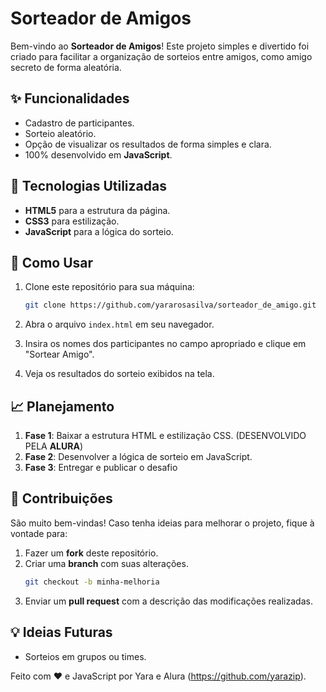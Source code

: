 # Sorteador de Amigos

Bem-vindo ao **Sorteador de Amigos**! Este projeto simples e divertido foi criado para facilitar a organização de sorteios entre amigos, como amigo secreto de forma aleatória.

## ✨ Funcionalidades

- Cadastro de participantes.
- Sorteio aleatório.
- Opção de visualizar os resultados de forma simples e clara.
- 100% desenvolvido em **JavaScript**.

## 🌱 Tecnologias Utilizadas

- **HTML5** para a estrutura da página.
- **CSS3** para estilização.
- **JavaScript** para a lógica do sorteio.

## 🔧 Como Usar

1. Clone este repositório para sua máquina:
   ```bash
   git clone https://github.com/yararosasilva/sorteador_de_amigo.git
   ```

2. Abra o arquivo `index.html` em seu navegador.

3. Insira os nomes dos participantes no campo apropriado e clique em "Sortear Amigo".

4. Veja os resultados do sorteio exibidos na tela.

## 📈 Planejamento

1. **Fase 1**: Baixar a estrutura HTML e estilização CSS. (DESENVOLVIDO PELA **ALURA**)
2. **Fase 2**: Desenvolver a lógica de sorteio em JavaScript.
3. **Fase 3**: Entregar e publicar o desafio

## 🎁 Contribuições

São muito bem-vindas! Caso tenha ideias para melhorar o projeto, fique à vontade para:

1. Fazer um **fork** deste repositório.
2. Criar uma **branch** com suas alterações.
   ```bash
   git checkout -b minha-melhoria
   ```
3. Enviar um **pull request** com a descrição das modificações realizadas.

## 💡 Ideias Futuras

- Sorteios em grupos ou times.


Feito com ❤️ e JavaScript por Yara e Alura (https://github.com/yarazip).
